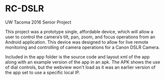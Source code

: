 # RC-DSLR
UW Tacoma 2016 Senior Project

This project was a prototype single, affordable device, which will allow a user to control the
camera’s tilt, pan, zoom, and focus operations from an Android application. This
device was designed to allow for live remote monitoring and controlling of camera operations for a Canon DSLR Camera.

Included in the app folder is the source code and layout xml of the app along with an example version of the app in an apk. The APK shows the use of dial controls, but the webview won't load as it was an earlier version of the app set to use a specific local IP.
